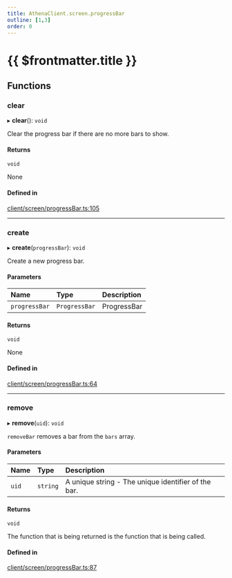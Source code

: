 ```yaml
---
title: AthenaClient.screen.progressBar
outline: [1,3]
order: 0
---
```


# {{ $frontmatter.title }}


## Functions

### clear

▸ **clear**(): `void`

Clear the progress bar if there are no more bars to show.

#### Returns

`void`

None

#### Defined in

[client/screen/progressBar.ts:105](https://github.com/Stuyk/altv-athena/blob/9c488f0/src/core/client/screen/progressBar.ts#L105)

___

### create

▸ **create**(`progressBar`): `void`

Create a new progress bar.

#### Parameters

| Name | Type | Description |
| :------ | :------ | :------ |
| `progressBar` | `ProgressBar` | ProgressBar |

#### Returns

`void`

None

#### Defined in

[client/screen/progressBar.ts:64](https://github.com/Stuyk/altv-athena/blob/9c488f0/src/core/client/screen/progressBar.ts#L64)

___

### remove

▸ **remove**(`uid`): `void`

`removeBar` removes a bar from the `bars` array.

#### Parameters

| Name | Type | Description |
| :------ | :------ | :------ |
| `uid` | `string` | A unique string - The unique identifier of the bar. |

#### Returns

`void`

The function that is being returned is the function that is being called.

#### Defined in

[client/screen/progressBar.ts:87](https://github.com/Stuyk/altv-athena/blob/9c488f0/src/core/client/screen/progressBar.ts#L87)
